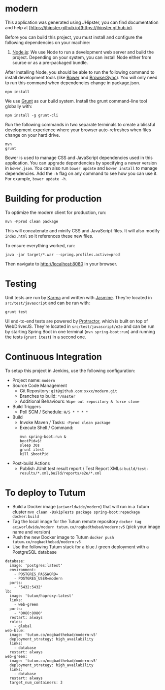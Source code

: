 # modern

This application was generated using JHipster, you can find documentation and help at [https://jhipster.github.io](https://jhipster.github.io).

Before you can build this project, you must install and configure the following dependencies on your machine:

1. [Node.js][]: We use Node to run a development web server and build the project.
   Depending on your system, you can install Node either from source or as a pre-packaged bundle.

After installing Node, you should be able to run the following command to install development tools (like
[Bower][] and [BrowserSync][]). You will only need to run this command when dependencies change in package.json.

    npm install

We use [Grunt][] as our build system. Install the grunt command-line tool globally with:

    npm install -g grunt-cli

Run the following commands in two separate terminals to create a blissful development experience where your browser
auto-refreshes when files change on your hard drive.

    mvn
    grunt

Bower is used to manage CSS and JavaScript dependencies used in this application. You can upgrade dependencies by
specifying a newer version in `bower.json`. You can also run `bower update` and `bower install` to manage dependencies.
Add the `-h` flag on any command to see how you can use it. For example, `bower update -h`.

# Building for production

To optimize the modern client for production, run:

    mvn -Pprod clean package

This will concatenate and minify CSS and JavaScript files. It will also modify `index.html` so it references
these new files.

To ensure everything worked, run:

    java -jar target/*.war --spring.profiles.active=prod

Then navigate to [http://localhost:8080](http://localhost:8080) in your browser.

# Testing

Unit tests are run by [Karma][] and written with [Jasmine][]. They're located in `src/test/javascript` and can be run with:

    grunt test

UI end-to-end tests are powered by [Protractor][], which is built on top of WebDriverJS. They're located in `src/test/javascript/e2e`
and can be run by starting Spring Boot in one terminal (`mvn spring-boot:run`) and running the tests (`grunt itest`) in a second one.

# Continuous Integration

To setup this project in Jenkins, use the following configuration:

* Project name: `modern`
* Source Code Management
    * Git Repository: `git@github.com:xxxx/modern.git`
    * Branches to build: `*/master`
    * Additional Behaviours: `Wipe out repository & force clone`
* Build Triggers
    * Poll SCM / Schedule: `H/5 * * * *`
* Build
    * Invoke Maven / Tasks: `-Pprod clean package`
    * Execute Shell / Command:
        ````
        mvn spring-boot:run &
        bootPid=$!
        sleep 30s
        grunt itest
        kill $bootPid
        ````
* Post-build Actions
    * Publish JUnit test result report / Test Report XMLs: `build/test-results/*.xml,build/reports/e2e/*.xml`

# To deploy to Tutum

* Build a Docker image (`aciworldwide/modern`) that will run in a Tutum cluster `mvn clean -DskipTests package spring-boot:repackage docker:build`
* Tag the local image for the Tutum remote repository `docker tag aciworldwide/modern tutum.co/nogbadthebad/modern:v5` (pick your image name and version)
* Push the new Docker image to Tutum `docker push tutum.co/nogbadthebad/modern:v5`
* Use the following Tutum stack for a blue / green deployment with a PostgreSQL database
````
database:
  image: 'postgres:latest'
  environment:
    - POSTGRES_PASSWORD=
    - POSTGRES_USER=modern
  ports:
    - '5432:5432'
lb:
  image: 'tutum/haproxy:latest'
  links:
    - web-green
  ports:
    - '8080:8080'
  restart: always
  roles:
    - global
web-blue:
  image: 'tutum.co/nogbadthebad/modern:v5'
  deployment_strategy: high_availability
  links:
    - database
  restart: always
web-green:
  image: 'tutum.co/nogbadthebad/modern:v5'
  deployment_strategy: high_availability
  links:
    - database
  restart: always
  target_num_containers: 3
````

[JHipster]: https://jhipster.github.io/
[Node.js]: https://nodejs.org/
[Bower]: http://bower.io/
[Grunt]: http://gruntjs.com/
[BrowserSync]: http://www.browsersync.io/
[Karma]: http://karma-runner.github.io/
[Jasmine]: http://jasmine.github.io/2.0/introduction.html
[Protractor]: https://angular.github.io/protractor/
